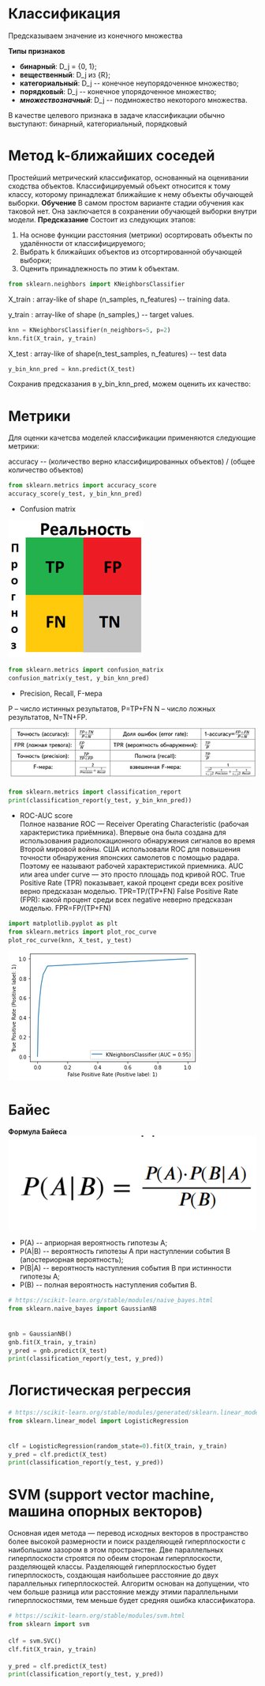 # Классификация
Предсказываем значение из конечного множества 

**Типы признаков**

* **бинарный**: D_j = {0, 1};
* **вещественный**: D_j из {R};
* **категориальный**: D_j -- конечное неупорядоченное множество;
* **порядковый**: D_j --  конечное упорядоченное множество;
* ***множествозначный***: D_j -- подмножество некоторого множества.

В качестве целевого признака в задаче классификации обычно выступают: бинарный, категориальный, порядковый

# Метод k-ближайших соседей
Простейший метрический классификатор, основанный на оценивании сходства объектов. Классифицируемый объект относится к тому классу, которому принадлежат ближайшие к нему объекты обучающей выборки.
**Обучение**
В самом простом варианте стадии обучения как таковой нет. Она заключается в сохранении обучающей выборки внутри модели. 
**Предсказание**
Состоит из следующих этапов:
1. На основе функции расстояния (метрики) осортировать объекты по удалённости от классифицируемого;
2. Выбрать k ближайших объектов из отсортированной обучающей выборки;
3. Оценить принадлежность по этим k объектам.

```python
from sklearn.neighbors import KNeighborsClassifier
```
X_train : array-like of shape (n_samples, n_features) -- training data. 

y_train : array-like of shape (n_samples,) -- target values.
```python
knn = KNeighborsClassifier(n_neighbors=5, p=2)
knn.fit(X_train, y_train)
```
X_test : array-like of shape(n_test_samples, n_features) -- test data
```python
y_bin_knn_pred = knn.predict(X_test)
```
Сохранив предсказания в y_bin_knn_pred, можем оценить их качество:
# Метрики

Для оценки качетсва моделей классификации применяются следующие метрики:

accuracy -- (количество верно классифицированных объектов) / (общее количество объектов)
```python
from sklearn.metrics import accuracy_score
accuracy_score(y_test, y_bin_knn_pred)
```

- Confusion matrix

![Текст с описанием картинки](прог_2.png)

```python
from sklearn.metrics import confusion_matrix
confusion_matrix(y_test, y_bin_knn_pred)
```
- Precision, Recall, F-мера  

P  – число истинных результатов, P=TP+FN
N – число ложных результатов, N=TN+FP.

![Текст с описанием картинки](прог_3.png)

```python
from sklearn.metrics import classification_report
print(classification_report(y_test, y_bin_knn_pred))
```
- ROC-AUC score  
Полное название ROC — Receiver Operating Characteristic (рабочая характеристика приёмника). Впервые она была создана для использования радиолокационного обнаружения сигналов во время Второй мировой войны. США использовали ROC для повышения точности обнаружения японских самолетов с помощью радара. Поэтому ее называют рабочей характеристикой приемника.
AUC или area under curve — это просто площадь под кривой ROC.
True Positive Rate (TPR) показывает, какой процент среди всех positive верно предсказан моделью. TPR=TP/(TP+FN)
False Positive Rate (FPR): какой процент среди всех negative неверно предсказан моделью. FPR=FP/(TP+FN)

```python
import matplotlib.pyplot as plt
from sklearn.metrics import plot_roc_curve
plot_roc_curve(knn, X_test, y_test)
```
![Текст с описанием картинки](download.png)

# Байес
**Формула Байеса**
![Байес](basyes.png)

* P(A)  -- априорная вероятность гипотезы A;
* P(A|B) --  вероятность гипотезы A при наступлении события B (апостериорная вероятность);
* P(B|A) --  вероятность наступления события B при истинности гипотезы A;
* P(B) -- полная вероятность наступления события B.

```python
# https://scikit-learn.org/stable/modules/naive_bayes.html
from sklearn.naive_bayes import GaussianNB


gnb = GaussianNB()
gnb.fit(X_train, y_train)
y_pred = gnb.predict(X_test)
print(classification_report(y_test, y_pred))
```

# Логистическая регрессия

```python
# https://scikit-learn.org/stable/modules/generated/sklearn.linear_model.LogisticRegression.html
from sklearn.linear_model import LogisticRegression


clf = LogisticRegression(random_state=0).fit(X_train, y_train)
y_pred = clf.predict(X_test)
print(classification_report(y_test, y_pred))
```

# SVM (support vector machine, машина опорных векторов)
Основная идея метода — перевод исходных векторов в пространство более высокой размерности и поиск разделяющей гиперплоскости с наибольшим зазором в этом пространстве. Две параллельных гиперплоскости строятся по обеим сторонам гиперплоскости, разделяющей классы. Разделяющей гиперплоскостью будет гиперплоскость, создающая наибольшее расстояние до двух параллельных гиперплоскостей. Алгоритм основан на допущении, что чем больше разница или расстояние между этими параллельными гиперплоскостями, тем меньше будет средняя ошибка классификатора.

```python
# https://scikit-learn.org/stable/modules/svm.html
from sklearn import svm

clf = svm.SVC()
clf.fit(X_train, y_train)

y_pred = clf.predict(X_test)
print(classification_report(y_test, y_pred))
```